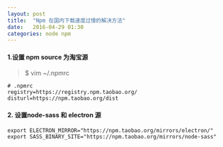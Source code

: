 ```yaml
---
layout: post
title:  "Npm 在国内下载速度过慢的解决方法"
date:   2016-04-29 01:30
categories: node npm
---
```



#### 1.设置 npm source 为淘宝源

> $ vim ~/.npmrc

```
# .npmrc
registry=https://registry.npm.taobao.org/
disturl=https://npm.taobao.org/dist
```

#### 2. 设置node-sass 和 electron 源

```
export ELECTRON_MIRROR="https://npm.taobao.org/mirrors/electron/"
export SASS_BINARY_SITE="https://npm.taobao.org/mirrors/node-sass"
```
